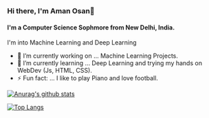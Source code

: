 ### Hi there, I'm Aman Osan👋
#### I'm a Computer Science Sophmore from New Delhi, India.

I'm into Machine Learning and Deep Learning

- 🔭 I’m currently working on ... Machine Learning Projects.
- 🌱 I’m currently learning ... Deep Learning and trying my hands on WebDev (Js, HTML, CSS).
- ⚡ Fun fact: ... I like to play Piano and love football.

[![Anurag's github stats](https://github-readme-stats.vercel.app/api?username=amanosan&show_icons=true&theme=radical)](https://github.com/anuraghazra/github-readme-stats)

[![Top Langs](https://github-readme-stats.vercel.app/api/top-langs/?username=amanosan&show_icons=true&theme=radical&hide=tex)](https://github.com/anuraghazra/github-readme-stats)

